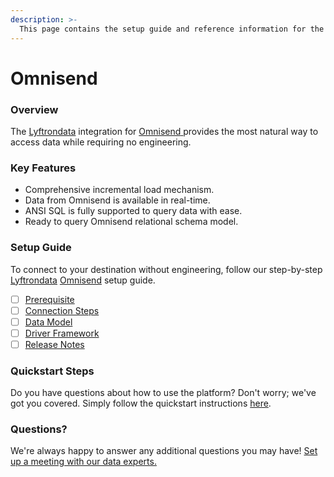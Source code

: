 ```yaml
---
description: >-
  This page contains the setup guide and reference information for the Omnisend source connector.
---
```


# Omnisend

### Overview

The [Lyftrondata](https://www.lyftrondata.com/) integration for [Omnisend](https://www.lyftrondata.com/integration/omnisend/)[ ](https://www.lyftrondata.com/integration/omnisend/)provides the most natural way to access data while requiring no engineering.

### Key Features

* Comprehensive incremental load mechanism.
* Data from Omnisend is available in real-time.&#x20;
* ANSI SQL is fully supported to query data with ease.
* Ready to query Omnisend relational schema model.

### Setup Guide

To connect to your destination without engineering, follow our step-by-step [Lyftrondata](https://www.lyftrondata.com/)  [Omnisend](https://www.lyftrondata.com/integration/omnisend/) setup guide.

* [ ] [Prerequisite](../../marketing-analytics/omnisend/prerequisite.md)
* [ ] [Connection Steps](../../marketing-analytics/omnisend/connection-steps.md)
* [ ] [Data Model](../../marketing-analytics/omnisend/data-model/)
* [ ] [Driver Framework](../../marketing-analytics/omnisend/driver-framework/)
* [ ] [Release Notes](../../marketing-analytics/omnisend/release-notes.md)

### Quickstart Steps

Do you have questions about how to use the platform? Don't worry; we've got you covered. Simply follow the quickstart instructions [here](../../../quickstart-steps.md).

### Questions? <a href="#questions" id="questions"></a>

We're always happy to answer any additional questions you may have! [Set up a meeting with our data experts.](https://www.lyftrondata.com/book-a-meeting/)

